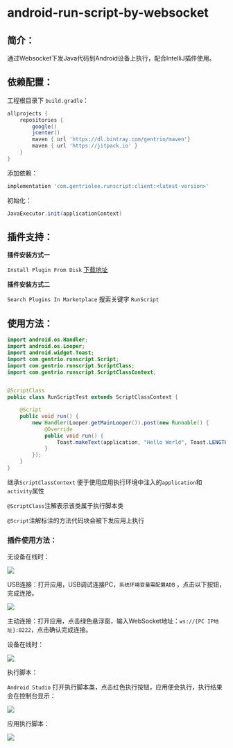 # android-run-script-by-websocket



## 简介：

通过Websocket下发Java代码到Android设备上执行，配合IntelliJ插件使用。



## 依赖配置：

工程根目录下 `build.gradle`：

```groovy
allprojects {
    repositories {
        google()
        jcenter()
        maven { url 'https://dl.bintray.com/gentrio/maven'}
        maven { url 'https://jitpack.io' }
    }
}
```

添加依赖：

```groovy
implementation 'com.gentriolee.runscript:client:<latest-version>'
```

初始化：

```java
JavaExecutor.init(applicationContext)
```



## 插件支持：

**插件安装方式一**

`Install Plugin From Disk` [下载地址](https://github.com/gentrio/android-run-script-by-websocket/releases)

**插件安装方式二**

`Search Plugins In Marketplace` 搜索关键字 `RunScript` 



## 使用方法：

```java
import android.os.Handler;
import android.os.Looper;
import android.widget.Toast;
import com.gentrio.runscript.Script;
import com.gentrio.runscript.ScriptClass;
import com.gentrio.runscript.ScriptClassContext;


@ScriptClass
public class RunScriptTest extends ScriptClassContext {

    @Script
    public void run() {
        new Handler(Looper.getMainLooper()).post(new Runnable() {
            @Override
            public void run() {
                Toast.makeText(application, "Hello World", Toast.LENGTH_SHORT).show();
            }
        });
    }
}
```

继承`ScriptClassContext` 便于使用应用执行环境中注入的`application`和`activity`属性

`@ScriptClass`注解表示该类属于执行脚本类

`@Script`注解标注的方法代码块会被下发应用上执行

### 插件使用方法：

无设备在线时：

![](https://github.com/gentrio/android-run-script-by-websocket/blob/master/imgs/20190801145424.png)

USB连接：打开应用，USB调试连接PC，`系统环境变量需配置ADB` ，点击以下按钮，完成连接。

![](https://github.com/gentrio/android-run-script-by-websocket/blob/master/imgs/20190805133332.png)

主动连接：打开应用，点击绿色悬浮窗，输入WebSocket地址：`ws://{PC IP地址}:8222`，点击确认完成连接。



设备在线时：

![](https://github.com/gentrio/android-run-script-by-websocket/blob/master/imgs/20190805134858.png)



执行脚本：

`Android Studio` 打开执行脚本类，点击红色执行按钮，应用便会执行，执行结果会在控制台显示：

![](https://github.com/gentrio/android-run-script-by-websocket/blob/master/imgs/20190805134045.png)

应用执行脚本：

![](https://github.com/gentrio/android-run-script-by-websocket/blob/master/imgs/20190805134230.png)

